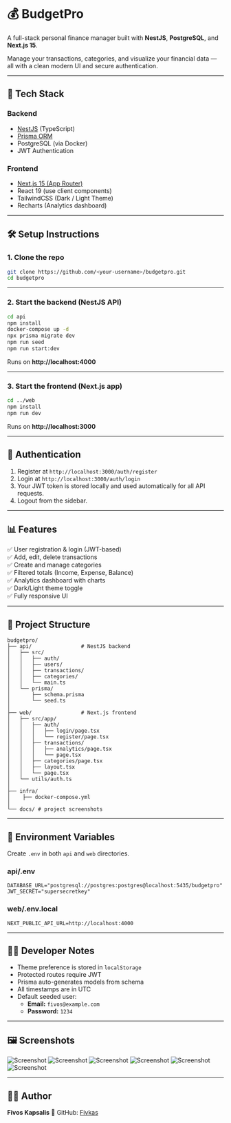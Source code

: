 # 💰 BudgetPro

A full-stack personal finance manager built with **NestJS**, **PostgreSQL**, and **Next.js 15**.

Manage your transactions, categories, and visualize your financial data — all with a clean modern UI and secure authentication.

---

## 🚀 Tech Stack

### Backend
- [NestJS](https://nestjs.com/) (TypeScript)
- [Prisma ORM](https://www.prisma.io/)
- PostgreSQL (via Docker)
- JWT Authentication

### Frontend
- [Next.js 15 (App Router)](https://nextjs.org/)
- React 19 (use client components)
- TailwindCSS (Dark / Light Theme)
- Recharts (Analytics dashboard)

---

## 🛠️ Setup Instructions

### 1. Clone the repo

```bash
git clone https://github.com/<your-username>/budgetpro.git
cd budgetpro
```

---

### 2. Start the backend (NestJS API)

```bash
cd api
npm install
docker-compose up -d
npx prisma migrate dev
npm run seed
npm run start:dev
```

Runs on **http://localhost:4000**

---

### 3. Start the frontend (Next.js app)

```bash
cd ../web
npm install
npm run dev
```

Runs on **http://localhost:3000**

---

## 🔐 Authentication

1. Register at `http://localhost:3000/auth/register`
2. Login at `http://localhost:3000/auth/login`
3. Your JWT token is stored locally and used automatically for all API requests.
4. Logout from the sidebar.

---

## 📊 Features

✅ User registration & login (JWT-based)  
✅ Add, edit, delete transactions  
✅ Create and manage categories  
✅ Filtered totals (Income, Expense, Balance)  
✅ Analytics dashboard with charts  
✅ Dark/Light theme toggle  
✅ Fully responsive UI  

---

## 🧱 Project Structure

```
budgetpro/
├── api/                # NestJS backend
│   ├── src/
│   │   ├── auth/
│   │   ├── users/
│   │   ├── transactions/
│   │   ├── categories/
│   │   └── main.ts
│   └── prisma/
│       ├── schema.prisma
│       └── seed.ts
│
├── web/                # Next.js frontend
│   ├── src/app/
│   │   ├── auth/
│   │   │   ├── login/page.tsx
│   │   │   └── register/page.tsx
│   │   ├── transactions/
│   │   │   ├── analytics/page.tsx
│   │   │   └── page.tsx
│   │   ├── categories/page.tsx
│   │   ├── layout.tsx
│   │   └── page.tsx
│   └── utils/auth.ts
│
├── infra/
│    ├── docker-compose.yml
│
└── docs/ # project screenshots
```

---

## 🧩 Environment Variables

Create `.env` in both `api` and `web` directories.

### api/.env
```
DATABASE_URL="postgresql://postgres:postgres@localhost:5435/budgetpro"
JWT_SECRET="supersecretkey"
```

### web/.env.local
```
NEXT_PUBLIC_API_URL=http://localhost:4000
```

---

## 🧑‍💻 Developer Notes

- Theme preference is stored in `localStorage`
- Protected routes require JWT
- Prisma auto-generates models from schema
- All timestamps are in UTC
- Default seeded user:
  - **Email:** `fivos@example.com`
  - **Password:** `1234`

---

## 🖼️ Screenshots

![Screenshot](docs/screenshot-dark.png)
![Screenshot](docs/screenshot-light.png)
![Screenshot](docs/dashboard.png)
![Screenshot](docs/transactions.png)
![Screenshot](docs/categories.png)
![Screenshot](docs/analytics.png)

---

## 👨‍💻 Author

**Fivos Kapsalis**
🔗 GitHub: [Fivkas](https://github.com/Fivkas)